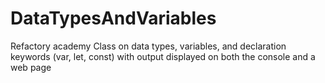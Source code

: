 # DataTypesAndVariables
Refactory academy Class on data types, variables, and declaration keywords (var, let, const) with output displayed on both the console and a web page
